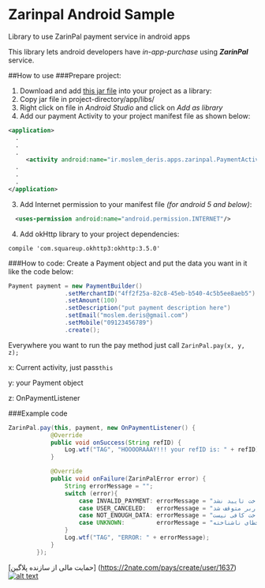 # Zarinpal Android Sample
Library to use ZarinPal payment service in android apps

This library lets android developers have _in-app-purchase_ using **_ZarinPal_** service.

##How to use
###Prepare project:
1. Download and add [this jar file](https://github.com/moslem-deris/Zarinpal-Android-Sample/raw/master/app/libs/ZarinPal-Android-0.1.0.jar) into your project as a library:
  1. Copy jar file in project-directory/app/libs/
  2. Right click on file in _Android Studio_ and click on _Add as library_
2. Add our payment Activity to your project manifest file as shown below:
  
  ```xml
  <application>
    .
    .
    .
       <activity android:name="ir.moslem_deris.apps.zarinpal.PaymentActivity"/>
    .
    .
    .
  </application>
  ```
3. Add Internet permission to your manifest file _(for android 5 and below)_:

  ```xml
    <uses-permission android:name="android.permission.INTERNET"/>
  ```
4. Add okHttp library to your project dependencies:

  ``` compile 'com.squareup.okhttp3:okhttp:3.5.0' ```
  
###How to code:
Create a Payment object and put the data you want in it like the code below:
```java
Payment payment = new PaymentBuilder()
                .setMerchantID("4ff2f25a-82c8-45eb-b540-4c5b5ee8aeb5")  //  This is an example, put your own merchantID here.
                .setAmount(100)                                         //  Amount in Toman
                .setDescription("put payment description here")
                .setEmail("moslem.deris@gmail.com")                     //  This field is not necessary.
                .setMobile("09123456789")                               //  This field is not necessary.
                .create();
```
Everywhere you want to run the pay method just call `ZarinPal.pay(x, y, z);`

x: Current activity, just pass`this`

y: your Payment object

z: OnPaymentListener

###Example code
```java
ZarinPal.pay(this, payment, new OnPaymentListener() {
            @Override
            public void onSuccess(String refID) {
                Log.wtf("TAG", "HOOOORAAAY!!! your refID is: " + refID);
            }

            @Override
            public void onFailure(ZarinPalError error) {
                String errorMessage = "";
                switch (error){
                    case INVALID_PAYMENT: errorMessage = "پرداخت تایید نشد"; break;
                    case USER_CANCELED:   errorMessage = "پرداخت توسط کاربر متوقف شد"; break;
                    case NOT_ENOUGH_DATA: errorMessage = "اطلاعات پرداخت کافی نیست"; break;
                    case UNKNOWN:         errorMessage = "خطای ناشناخته"; break;
                }
                Log.wtf("TAG", "ERROR: " + errorMessage);
            }
        });
```


[حمایت مالی از سازنده پلاگین] (https://2nate.com/pays/create/user/1637)
[![alt text](http://hd-wall-papers.com/images/wallpapers/donate-button-image/donate-button-image-9.jpg "حمایت مالی")](https://2nate.com/pays/create/user/1637)
